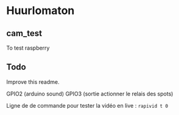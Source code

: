 # Huurlomaton

## cam_test
To test raspberry 
## Todo
Improve this readme.

GPIO2 (arduino sound)
GPIO3 (sortie actionner le relais des spots)

Ligne de de commande pour tester la vidéo en live : `rapivid t 0`

